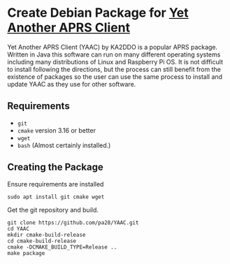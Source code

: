 # Create Debian Package for [Yet Another APRS Client](https://www.ka2ddo.org/ka2ddo/YAAC.html)

Yet Another APRS Client (YAAC) by KA2DDO is a popular APRS package. Written in
Java this software can run on many different operating systems including
many distributions of Linux and Raspberry Pi OS. It is not difficult to
install following the directions, but the process can still benefit from
the existence of packages so the user can use the same process to install
and update YAAC as they use for other software.

## Requirements

* ```git```
* ```cmake``` version 3.16 or better
* ```wget```
* ```bash``` (Almost certainly installed.)

## Creating the Package

Ensure requirements are installed
```shell script
sudo apt install git cmake wget
```

Get the git repository and build.

```shell script
git clone https://github.com/pa28/YAAC.git
cd YAAC
mkdir cmake-build-release
cd cmake-build-release
cmake -DCMAKE_BUILD_TYPE=Release ..
make package
``` 